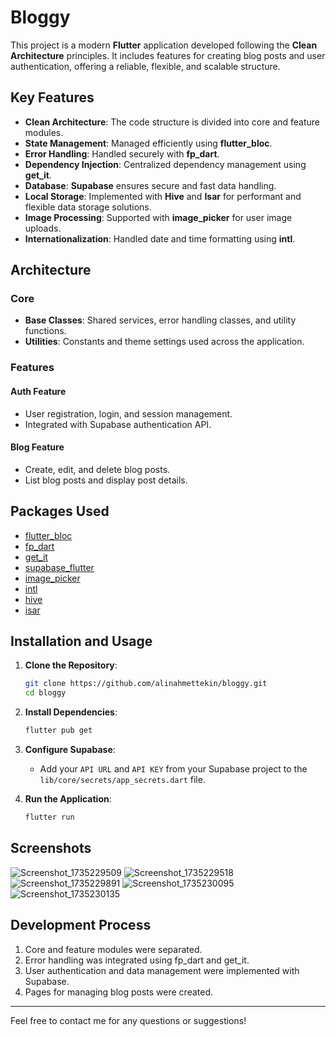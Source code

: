 # Bloggy

This project is a modern **Flutter** application developed following the **Clean Architecture** principles. It includes features for creating blog posts and user authentication, offering a reliable, flexible, and scalable structure.

## Key Features

- **Clean Architecture**: The code structure is divided into core and feature modules.
- **State Management**: Managed efficiently using **flutter_bloc**.
- **Error Handling**: Handled securely with **fp_dart**.
- **Dependency Injection**: Centralized dependency management using **get_it**.
- **Database**: **Supabase** ensures secure and fast data handling.
- **Local Storage**: Implemented with **Hive** and **Isar** for performant and flexible data storage solutions.
- **Image Processing**: Supported with **image_picker** for user image uploads.
- **Internationalization**: Handled date and time formatting using **intl**.

## Architecture

### Core

- **Base Classes**: Shared services, error handling classes, and utility functions.
- **Utilities**: Constants and theme settings used across the application.

### Features

#### Auth Feature

- User registration, login, and session management.
- Integrated with Supabase authentication API.

#### Blog Feature

- Create, edit, and delete blog posts.
- List blog posts and display post details.

## Packages Used

- [flutter_bloc](https://pub.dev/packages/flutter_bloc)
- [fp_dart](https://pub.dev/packages/fp_dart)
- [get_it](https://pub.dev/packages/get_it)
- [supabase_flutter](https://pub.dev/packages/supabase_flutter)
- [image_picker](https://pub.dev/packages/image_picker)
- [intl](https://pub.dev/packages/intl)
- [hive](https://pub.dev/packages/hive)
- [isar](https://pub.dev/packages/isar)

## Installation and Usage

1. **Clone the Repository**:

   ```bash
   git clone https://github.com/alinahmettekin/bloggy.git
   cd bloggy
   ```

2. **Install Dependencies**:

   ```bash
   flutter pub get
   ```

3. **Configure Supabase**:

   - Add your `API URL` and `API KEY` from your Supabase project to the `lib/core/secrets/app_secrets.dart` file.

4. **Run the Application**:
   ```bash
   flutter run
   ```

## Screenshots
![Screenshot_1735229509](https://github.com/user-attachments/assets/39afe7f0-e628-4c15-b242-3edcfe6af76d)
![Screenshot_1735229518](https://github.com/user-attachments/assets/9531e7f0-2999-476f-be47-ed7139478464)
![Screenshot_1735229891](https://github.com/user-attachments/assets/48e54a5d-37c1-4987-9fbe-e2fa5cea139c)
![Screenshot_1735230095](https://github.com/user-attachments/assets/4f7102ff-19a3-4b03-a3c3-0b290875b25b)
![Screenshot_1735230135](https://github.com/user-attachments/assets/d6dc20aa-4064-44b9-967d-fd9cb172deca)


## Development Process

1. Core and feature modules were separated.
2. Error handling was integrated using fp_dart and get_it.
3. User authentication and data management were implemented with Supabase.
4. Pages for managing blog posts were created.

---

Feel free to contact me for any questions or suggestions!
